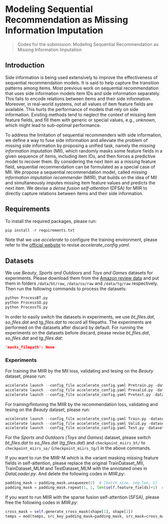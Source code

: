 # Modeling Sequential Recommendation as Missing Information Imputation

> Codes for the submission: Modeling Sequential Recommendation as Missing Information Imputation

## Introduction

Side information is being used extensively to improve the effectiveness of sequential recommendation models.  It is said to help capture the transition patterns among items. Most previous work on sequential recommendation that uses side information models item IDs and side information separately. This fails to encode relations between items and their side information. Moreover, in real-world systems, not all values of item feature fields are available. This hurts the performance of models that rely on side information. Existing methods tend to neglect the context of missing item feature fields, and fill them with generic or special values, e.g., *unknown*, which might lead to sub-optimal performance.

To address the limitation of sequential recommenders with side information, we define a way to fuse side information and alleviate the problem of missing side information by proposing a unified task, namely the *missing information imputation* (MII), which randomly masks some feature fields in a given sequence of items, including item IDs, and then forces a predictive model to recover them. By considering the next item as a missing feature field, sequential recommendation can be formulated as a special case of MII. We propose a sequential recommendation model, called *missing information imputation recommender* (MIIR), that builds on the idea of MII and simultaneously imputes missing item feature values and predicts the next item. We devise a *dense fusion self-attention* (DFSA) for MIIR to directly capture relations between items and their side information.

## Requirements

To install the required packages, please run:

```python
pip install -r requirements.txt
```

Note that we use *accelerate* to configure the training environment, please refer to the [official website](https://huggingface.co/docs/accelerate/index) to revise *accelerate_config.yaml*.

## Datasets

We use *Beauty*, *Sports and Outdoors* and *Toys and Games* datasets for experiments. Please download them from the [Amazon review data](https://nijianmo.github.io/amazon/index.html) and put them in folders `/data/bt/raw`,  `/data/so/raw` and `/data/tg/raw` respectively. Then run the following commands to process the datasets:

```python
python ProcessBT.py
python ProcessSO.py
python ProcessTG.py
```

In order to easily switch the datasets in experiments, we use *bt_files.dat*, *so_files.dat* and *tg_files.dat* to record all filepaths. The experiments are performed on the datasets after discard by default. For running the experiments on the datasets before discard, please revise *bt_files.dat*, *so_files.dat* and *tg_files.dat*:

```json
'masks_filepath': None
```

### Experiments

For training the MIIR by the MII loss, validating and tesing on the *Beauty* dataset, please run:

```python
accelerate launch --config_file accelerate_config.yaml Pretrain.py -dataset_files bt_files.dat -save_path checkpoint_miirs_bt/
accelerate launch --config_file accelerate_config.yaml Prevalid.py -dataset_files bt_files.dat -save_path checkpoint_miirs_bt/
accelerate launch --config_file accelerate_config.yaml Pretest.py -dataset_files bt_files.dat -save_path checkpoint_miirs_bt/
```

For training/fintuning the MIIR by the recommendation loss, validating and tesing on the *Beauty* dataset, please run:

```python
accelerate launch --config_file accelerate_config.yaml Train.py -dataset_files bt_files.dat -save_path checkpoint_miirs_bt/  # if need to finetune the MIIR pretrained by the MII loss, please use -pretrained_model 
accelerate launch --config_file accelerate_config.yaml Valid.py -dataset_files bt_files.dat -save_path checkpoint_miirs_bt/
accelerate launch --config_file accelerate_config.yaml Test.py -dataset_files bt_files.dat -save_path checkpoint_miirs_bt/
```

For the *Sports and Outdoors* (*Toys and Games*) dataset, please switch *bt_files.dat* to *so_files.dat* (*tg_files.dat*) and `checkpoint_miirs_bt/` to `checkpoint_miirs_so/` (`checkpoint_miirs_tg/`) in the above commands.

If you want to run the MIIR-M which is the variant masking missing feature fields in self-attention, please replace the original TrainDataset_MII, TrainDataset_MLM and TestDataset_MLM with the annotated ones in *DataLoader.py*. And delete the following codes in *MIIR.py*:

```python
padding_mask = padding_mask.unsqueeze(2)  # [batch_size, seq_len, 1]
padding_mask = padding_mask.repeat(1, 1, len(self.feature_fields)+1)  # [batch_size, seq_len, field_num]
```

If you want to run MIIR with the sparse fusion self-attention (SFSA), please free the following codes in *MIIR.py*:

```python
cross_mask = self.generate_cross_mask(shape[1], shape[2])
temps = mod(temps, src_key_padding_mask=padding_mask, src_mask=cross_mask)  # and delete temps = mod(temps, src_key_padding_mask=padding_mask) 
```
